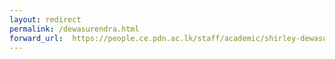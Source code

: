 ```yaml
---
layout: redirect
permalink: /dewasurendra.html
forward_url:  https://people.ce.pdn.ac.lk/staff/academic/shirley-dewasurendra/
---
```

